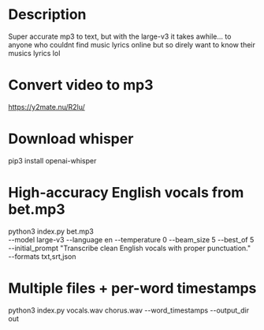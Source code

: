 # Description
Super accurate mp3 to text, but with the large-v3 it takes awhile... to anyone who couldnt find music lyrics online but so direly want to know their musics lyrics lol

# Convert video to mp3
https://y2mate.nu/R2lu/

# Download whisper
pip3 install openai-whisper

# High-accuracy English vocals from bet.mp3
python3 index.py bet.mp3 \
  --model large-v3 --language en --temperature 0 --beam_size 5 --best_of 5 \
  --initial_prompt "Transcribe clean English vocals with proper punctuation." \
  --formats txt,srt,json


# Multiple files + per-word timestamps
python3 index.py vocals.wav chorus.wav --word_timestamps --output_dir out
